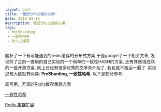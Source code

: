 ```yaml
---
layout: post
title: "粗想分布式缓存方案"
date: 2016-02-16
description: 粗想分布式缓存方案
tags:
 - PerSharding
 - 一致性哈希
 - 分布式缓存
---
```


脑补了一下有可能遇到的redis缓存的分布式方案 于是google了一下相关文章, 发现除了之前一直用的自己实现的一个简单的一致性HASH的方案, 还有其他很成熟的一些开源方案, 网上已经有很多优秀的文章来介绍了, 我也就不搬运一遍了.
实现思想大致就有两类: **PreSharding, 一致性哈希**.
以下是部分参考:

[高可用、开源的Redis缓存集群方案](http://www.infoq.com/cn/news/2014/11/open-source-redis-cache)

[一致性哈希](http://blog.csdn.net/cywosp/article/details/23397179)

[Redis 集群扩容](http://blog.log4d.com/2015/07/redis-migration/)

